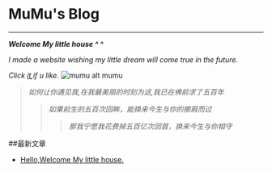 MuMu's Blog
=

---
***Welcome My little house ^ ^***

*I made a website wishing my little dream will come true in the future.*

*Click [it](https://www.striking.ly/cafeshop),if u like.*
![mumu alt mumu](http://ww3.sinaimg.cn/mw690/a3861446jw1e2n1nqflmij.jpg) 

>*如何让你遇见我,在我最美丽的时刻为这,我已在佛前求了五百年*
>>*如果前生的五百次回眸，能换来今生与你的擦肩而过*
>>>*那我宁愿我花费掉五百亿次回首，换来今生与你相守*

##最新文章
- [Hello,Welcome My little house.](http://driftsmj.github.com/2013/3/22/hello-world.md)